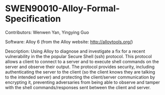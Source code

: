 # SWEN90010-Alloy-Formal-Specification
Contributors: Wenwen Yan, Yingying Guo

Software: Alloy 6 (from the Alloy website: http://alloytools.org/)

Description: Using Alloy to diagnose and investigate a fix for a recent vulnerability in the the popular Secure Shell (ssh) protocol. This protocol allows a client to connect to a server
and to execute shell commands on the server and observe their output. The protocol provides security, including authenticating the server to the client (so the client knows they are talking to the intended server) and protecting the client/server communication by encrypting it, preventing adversaries from being able to observe and tamper with the shell commands/responses sent
between the client and server.
